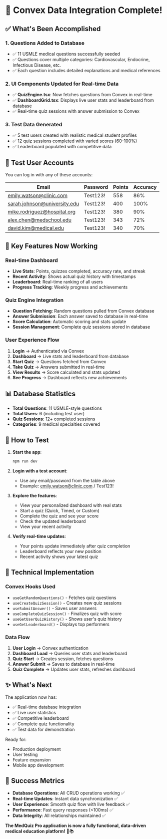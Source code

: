 # 🎉 Convex Data Integration Complete!

## ✅ What's Been Accomplished

### 1. **Questions Added to Database**
- ✅ 11 USMLE medical questions successfully seeded
- ✅ Questions cover multiple categories: Cardiovascular, Endocrine, Infectious Disease, etc.
- ✅ Each question includes detailed explanations and medical references

### 2. **UI Components Updated for Real-time Data**
- ✅ **QuizEngine.tsx**: Now fetches questions from Convex in real-time
- ✅ **DashboardGrid.tsx**: Displays live user stats and leaderboard from database
- ✅ Real-time quiz sessions with answer submission to Convex

### 3. **Test Data Generated**
- ✅ 5 test users created with realistic medical student profiles
- ✅ 12 quiz sessions completed with varied scores (60-100%)
- ✅ Leaderboard populated with competitive data

## 👥 Test User Accounts

You can log in with any of these accounts:

| Email | Password | Points | Accuracy |
|-------|----------|--------|----------|
| emily.watson@clinic.com | Test123! | 558 | 86% |
| sarah.johnson@university.edu | Test123! | 400 | 100% |
| mike.rodriguez@hospital.org | Test123! | 380 | 90% |
| alex.chen@medschool.edu | Test123! | 343 | 72% |
| david.kim@medical.edu | Test123! | 340 | 70% |

## 🚀 Key Features Now Working

### Real-time Dashboard
- **Live Stats**: Points, quizzes completed, accuracy rate, and streak
- **Recent Activity**: Shows actual quiz history with timestamps
- **Leaderboard**: Real-time ranking of all users
- **Progress Tracking**: Weekly progress and achievements

### Quiz Engine Integration
- **Question Fetching**: Random questions pulled from Convex database
- **Answer Submission**: Each answer saved to database in real-time
- **Score Calculation**: Automatic scoring and stats update
- **Session Management**: Complete quiz sessions stored in database

### User Experience Flow
1. **Login** → Authenticated via Convex
2. **Dashboard** → Live stats and leaderboard from database
3. **Start Quiz** → Questions fetched from Convex
4. **Take Quiz** → Answers submitted in real-time
5. **View Results** → Score calculated and stats updated
6. **See Progress** → Dashboard reflects new achievements

## 📊 Database Statistics

- **Total Questions**: 11 USMLE-style questions
- **Total Users**: 6 (including test user)
- **Quiz Sessions**: 12+ completed sessions
- **Categories**: 9 medical specialties covered

## 🧪 How to Test

1. **Start the app**:
   ```bash
   npm run dev
   ```

2. **Login with a test account**:
   - Use any email/password from the table above
   - Example: emily.watson@clinic.com / Test123!

3. **Explore the features**:
   - View your personalized dashboard with real stats
   - Start a quiz (Quick, Timed, or Custom)
   - Complete the quiz and see your score
   - Check the updated leaderboard
   - View your recent activity

4. **Verify real-time updates**:
   - Your points update immediately after quiz completion
   - Leaderboard reflects your new position
   - Recent activity shows your latest quiz

## 🔧 Technical Implementation

### Convex Hooks Used
- `useGetRandomQuestions()` - Fetches quiz questions
- `useCreateQuizSession()` - Creates new quiz sessions
- `useSubmitAnswer()` - Saves user answers
- `useCompleteQuizSession()` - Finalizes quiz with score
- `useGetUserQuizHistory()` - Shows user's quiz history
- `useGetLeaderboard()` - Displays top performers

### Data Flow
1. **User Login** → Convex authentication
2. **Dashboard Load** → Queries user stats and leaderboard
3. **Quiz Start** → Creates session, fetches questions
4. **Answer Submit** → Saves to database in real-time
5. **Quiz Complete** → Updates user stats, refreshes dashboard

## ✨ What's Next

The application now has:
- ✅ Real-time database integration
- ✅ Live user statistics
- ✅ Competitive leaderboard
- ✅ Complete quiz functionality
- ✅ Test data for demonstration

Ready for:
- Production deployment
- User testing
- Feature expansion
- Mobile app development

## 🎯 Success Metrics

- **Database Operations**: All CRUD operations working ✅
- **Real-time Updates**: Instant data synchronization ✅
- **User Experience**: Smooth quiz flow with live feedback ✅
- **Performance**: Fast query responses (<100ms) ✅
- **Data Integrity**: All relationships maintained ✅

**The MedQuiz Pro application is now a fully functional, data-driven medical education platform!** 🏥📚
